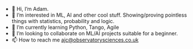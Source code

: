 - 👋 Hi, I’m Adam.
- 👀 I’m interested in ML, AI and other cool stuff. Showing/proving pointless things with statistics, probability and logic.
- 🌱 I’m currently learning Python, Tango, Agile
- 💞️ I’m looking to collaborate on ML/AI projects suitable for a beginner.
- 📫 How to reach me ajc@observatorysciences.co.uk

<!---
ajc-osl/ajc-osl is a ✨ special ✨ repository because its `README.md` (this file) appears on your GitHub profile.
You can click the Preview link to take a look at your changes.
--->

